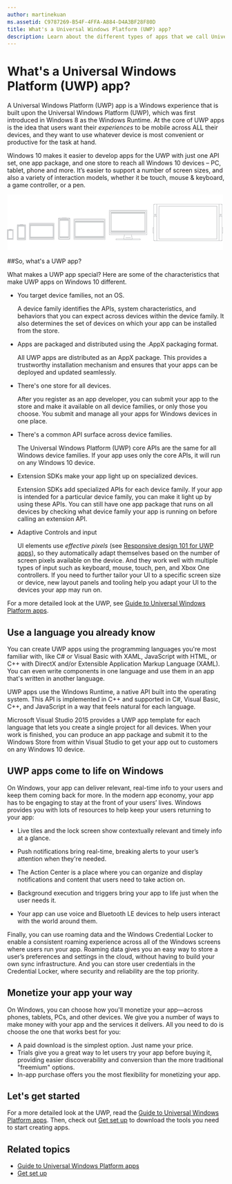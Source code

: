 ```yaml
---
author: martinekuan
ms.assetid: C9787269-B54F-4FFA-A884-D4A3BF28F80D
title: What's a Universal Windows Platform (UWP) app?
description: Learn about the different types of apps that we call Universal Windows apps--Windows Store apps, Windows Phone Store apps, and Windows Runtime apps.
---
```


# What's a Universal Windows Platform (UWP) app?

A Universal Windows Platform (UWP) app is a Windows experience that is built upon the Universal Windows Platform (UWP), which was first introduced in Windows 8 as the Windows Runtime. At the core of UWP apps is the idea that users want their *experiences* to be mobile across ALL their devices, and they want to use whatever device is most convenient or productive for the task at hand.

Windows 10 makes it easier to develop apps for the UWP with just one API set, one app package, and one store to reach all Windows 10 devices – PC, tablet, phone and more. It’s easier to support a number of screen sizes, and also a variety of interaction models, whether it be touch, mouse & keyboard, a game controller, or a pen.

![Windows-powered devices](images/1894834-hig-device-primer-01-500.png)

##So, what's a UWP app?


What makes a UWP app special? Here are some of the characteristics that make UWP apps on Windows 10 different.

-   You target device families, not an OS.

    A device family identifies the APIs, system characteristics, and behaviors that you can expect across devices within the device family. It also determines the set of devices on which your app can be installed from the store.

-   Apps are packaged and distributed using the .AppX packaging format.

    All UWP apps are distributed as an AppX package. This provides a trustworthy installation mechanism and ensures that your apps can be deployed and updated seamlessly.

-   There's one store for all devices.

    After you register as an app developer, you can submit your app to the store and make it available on all device families, or only those you choose. You submit and manage all your apps for Windows devices in one place.

-   There's a common API surface across device families.

    The Universal Windows Platform (UWP) core APIs are the same for all Windows device families. If your app uses only the core APIs, it will run on any Windows 10 device.

-   Extension SDKs make your app light up on specialized devices.

    Extension SDKs add specialized APIs for each device family. If your app is intended for a particular device family, you can make it light up by using these APIs. You can still have one app package that runs on all devices by checking what device family your app is running on before calling an extension API.

-   Adaptive Controls and input

    UI elements use *effective pixels* (see [Responsive design 101 for UWP apps](https://msdn.microsoft.com/library/windows/apps/Dn958435)), so they automatically adapt themselves based on the number of screen pixels available on the device. And they work well with multiple types of input such as keyboard, mouse, touch, pen, and Xbox One controllers. If you need to further tailor your UI to a specific screen size or device, new layout panels and tooling help you adapt your UI to the devices your app may run on.

For a more detailed look at the UWP, see [Guide to Universal Windows Platform apps](universal-application-platform-guide.md).

## Use a language you already know


You can create UWP apps using the programming languages you're most familiar with, like C# or Visual Basic with XAML, JavaScript with HTML, or C++ with DirectX and/or Extensible Application Markup Language (XAML). You can even write components in one language and use them in an app that's written in another language.

UWP apps use the Windows Runtime, a native API built into the operating system. This API is implemented in C++ and supported in C#, Visual Basic, C++, and JavaScript in a way that feels natural for each language.

Microsoft Visual Studio 2015 provides a UWP app template for each language that lets you create a single project for all devices. When your work is finished, you can produce an app package and submit it to the Windows Store from within Visual Studio to get your app out to customers on any Windows 10 device.

## UWP apps come to life on Windows


On Windows, your app can deliver relevant, real-time info to your users and keep them coming back for more. In the modern app economy, your app has to be engaging to stay at the front of your users’ lives. Windows provides you with lots of resources to help keep your users returning to your app:

-   Live tiles and the lock screen show contextually relevant and timely info at a glance.
-   Push notifications bring real-time, breaking alerts to your user’s attention when they're needed.

-   The Action Center is a place where you can organize and display notifications and content that users need to take action on.

-   Background execution and triggers bring your app to life just when the user needs it.

-   Your app can use voice and Bluetooth LE devices to help users interact with the world around them.

Finally, you can use roaming data and the Windows Credential Locker to enable a consistent roaming experience across all of the Windows screens where users run your app. Roaming data gives you an easy way to store a user’s preferences and settings in the cloud, without having to build your own sync infrastructure. And you can store user credentials in the Credential Locker, where security and reliability are the top priority.

##  Monetize your app your way


On Windows, you can choose how you'll monetize your app—across phones, tablets, PCs, and other devices. We give you a number of ways to make money with your app and the services it delivers. All you need to do is choose the one that works best for you:

-   A paid download is the simplest option. Just name your price.
-   Trials give you a great way to let users try your app before buying it, providing easier discoverability and conversion than the more traditional "freemium" options.
-   In-app purchase offers you the most flexibility for monetizing your app.

## Let's get started


For a more detailed look at the UWP, read the [Guide to Universal Windows Platform apps](universal-application-platform-guide.md). Then, check out [Get set up](get-set-up.md) to download the tools you need to start creating apps.

## Related topics


* [Guide to Universal Windows Platform apps](universal-application-platform-guide.md)
* [Get set up](get-set-up.md)


<!--HONumber=Jun16_HO2-->


